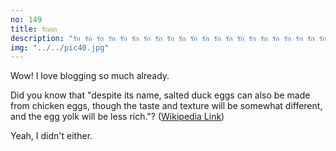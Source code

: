 ```yaml
---
no: 149
title: รักกก
description: "รัก รัก รัก รัก รัก รัก รัก รัก รัก รัก รัก รัก รัก รัก รัก รัก รัก รัก รัก รัก รัก รัก รัก รัก รัก รัก รัก รัก รัก รัก รัก รัก รัก รัก รัก รัก รัก รัก รัก รัก รัก รัก รัก รัก รัก รัก รัก รัก รัก รัก รัก รัก รัก รัก"
img: "../../pic40.jpg"
---
```


Wow! I love blogging so much already.

Did you know that "despite its name, salted duck eggs can also be made from
chicken eggs, though the taste and texture will be somewhat different, and the
egg yolk will be less rich."?
([Wikipedia Link](https://en.wikipedia.org/wiki/Salted_duck_egg))

Yeah, I didn't either.
